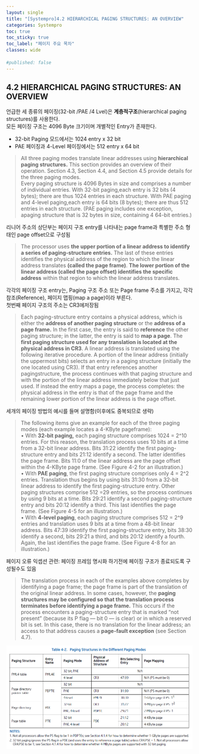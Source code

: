 ```yaml
---
layout: single
title: "[Systempro]4.2 HIERARCHICAL PAGING STRUCTURES: AN OVERVIEW"
categories: Systempro
toc: true
toc_sticky: true
toc_label: "페이지 주요 목차"
classes: wide

#published: false
---
```


## 4.2 HIERARCHICAL PAGING STRUCTURES: AN OVERVIEW

 

언급한 세 종류의 페이징(32-bit /PAE /4 Lvel)은 **계층적구조**(hierarchical paging structures)를 사용한다.  
모든 페이징 구조는 4096 Byte  크기이며 개별적인 Entry가 존재한다.

- 32-bit Paging 모드에서는 1024 entry x 32 bit  
- PAE 페이징과 4-Level 페이징에서는 512 entry x 64 bit  

> All three paging modes translate linear addresses using **hierarchical paging structures.** This section provides an overview of their operation. Section 4.3, Section 4.4, and Section 4.5 provide details for the three paging modes.   
> Every paging structure is 4096 Bytes in size and comprises a number of individual entries. With 32-bit paging,each entry is 32 bits (4 bytes); there are thus 1024 entries in each structure. With PAE paging and 4-level paging,each entry is 64 bits (8 bytes); there are thus 512 entries in each structure. (PAE paging includes one exception, apaging structure that is 32 bytes in size, containing 4 64-bit entries.)

리니어 주소의 상단부는 페이지 구조 entry를 나타내는  page frame과 특별한 주소 형태인 page offset으로 구성됨
> The processor uses **the upper portion of a linear address to identify a series of paging-structure entries.** The last of these entries identifies the physical address of the region to which the linear address translates **(called the page frame)**. 
> **The lower portion of the linear address (called the page offset) identifies the specific address** within that region to which the linear address translates.



각각의 페이징 구조 entry는,  Paging 구조 주소 또는 Page frame 주소를 가지고, 각각 참조(Reference), 페이지 맵핑(map a page)이라 부른다.  
첫번째 페이지 구조의 주소는 CR3에저장됨  
> Each paging-structure entry contains a physical address, which is either the **address of another paging structure** or the **address of a page frame.** In the first case, the entry is said to **reference** the other paging structure; in the latter, the entry is said to **map a page**. The **first paging structure used for any translation is located at the physical address in CR3**. A linear address is translated using the following iterative procedure. A portion of the linear address (initially the uppermost bits) selects an entry in a paging structure (initially the one located using CR3). If that entry references another pagingstructure, the process continues with that paging structure and with the portion of the linear address immediately below that just used. If instead the entry maps a page, the process completes: the physical address in the entry is that of the page frame and the remaining lower portion of the linear address is the page offset.



세개의 페이징 방법의 예시를 들며 설명함(이후에도 중복되므로 생략)

> The following items give an example for each of the three paging modes (each example locates a 4-KByte pageframe):<br>
> • With **32-bit paging,** each paging structure comprises 1024 = 2^10 entries. For this reason, the translation process uses 10 bits at a time from a 32-bit linear address. Bits 31:22 identify the first paging-structure entry and bits 21:12 identify a second. The latter identifies the page frame. Bits 11:0 of the linear address are the page offset within the 4-KByte page frame. (See Figure 4-2 for an illustration.)<br>
> • With **PAE paging**, the first paging structure comprises only 4 = 2^2 entries. Translation thus begins by using bits 31:30 from a 32-bit linear address to identify the first paging-structure entry. Other paging structures comprise 512 =29 entries, so the process continues by using 9 bits at a time. Bits 29:21 identify a second paging-structure entry and bits 20:12 identify a third. This last identifies the page frame. (See Figure 4-5 for
> an illustration.)<br>
> • With **4-level paging**, each paging structure comprises 512 = 2^9 entries and translation uses 9 bits at a time from a 48-bit linear address. Bits 47:39 identify the first paging-structure entry, bits 38:30 identify a second,  bits 29:21 a third, and bits 20:12 identify a fourth. Again, the last identifies the page frame. (See Figure 4-8 for an illustration.)



페이지 오류 익셉션 관련:  페이징 프레임 명시화 하기전에 페이징 구조가 종료되도록 구성될수도 있음

> The translation process in each of the examples above completes by identifying a page frame; the page frame is part of the translation of the original linear address. In some cases, however, the **paging structures may be configured so that the translation process terminates before identifying a page frame.** This occurs if the process encounters a paging-structure entry that is marked “not present” (because its P flag — bit 0 — is clear) or in which a reserved bit is set. In this case, there is no translation for the linear address; an access to that address causes a
> **page-fault exception** (see Section 4.7).





<img src="/assets\images\Intel\Systempro\4-Paging\Table 4-2. Paging Structures.png" style="zoom:80%;" />